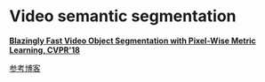 # Video semantic segmentation

**[Blazingly Fast Video Object Segmentation with Pixel-Wise Metric Learning, CVPR'18](http://openaccess.thecvf.com/content_cvpr_2018/papers/Chen_Blazingly_Fast_Video_CVPR_2018_paper.pdf)**

[参考博客](https://blog.csdn.net/qq_16761599/article/details/80821007)